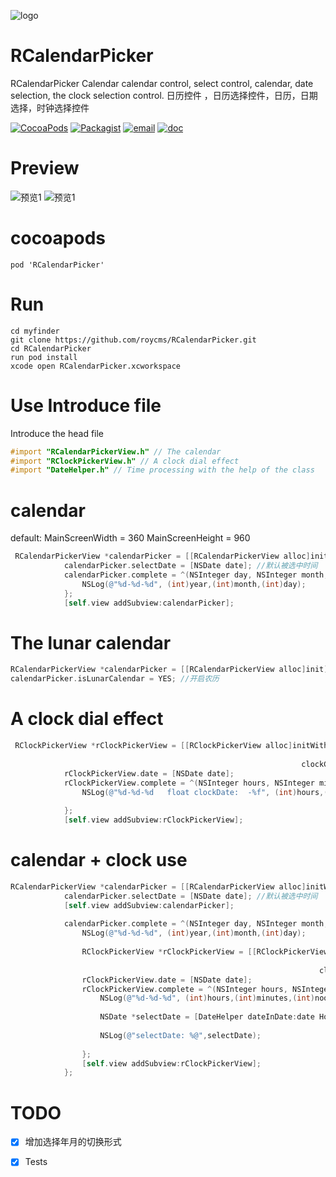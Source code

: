 ![logo](https://roycms.github.io/RCalendarPicker/logo.png) 
# RCalendarPicker

RCalendarPicker Calendar calendar control, select control, calendar, date selection, the clock selection control. 日历控件 ，日历选择控件，日历，日期选择，时钟选择控件

[![CocoaPods](https://img.shields.io/badge/pod-0.0.1-red.svg)](http://cocoapods.org/?q=RCalendarPicker)
[![Packagist](https://img.shields.io/packagist/l/doctrine/orm.svg?maxAge=2592000?style=flat-square)](https://github.com/roycms/RCalendarPicker/blob/master/LICENSE)
[![email](https://img.shields.io/badge/%20email%20-%20roycms%40qq.com%20-yellowgreen.svg)](mailto:roycms@qq.com)
[![doc](https://img.shields.io/badge/%E4%B8%AD%E6%96%87-DOC-orange.svg)](https://github.com/roycms/)


# Preview

![预览1](https://roycms.github.io/RCalendarPicker/RCalendarPicker/Resource/calendar.jpg) 
![预览1](https://roycms.github.io/RCalendarPicker/RCalendarPicker/Resource/clock.jpg) 
# cocoapods

```
pod 'RCalendarPicker'
```
# Run 

```
cd myfinder
git clone https://github.com/roycms/RCalendarPicker.git
cd RCalendarPicker
run pod install 
xcode open RCalendarPicker.xcworkspace
```

# Use Introduce file

Introduce the head file
```objective-c
#import "RCalendarPickerView.h" // The calendar 
#import "RClockPickerView.h" // A clock dial effect
#import "DateHelper.h" // Time processing with the help of the class
```

# calendar 

default: MainScreenWidth = 360  MainScreenHeight = 960
```objective-c
 RCalendarPickerView *calendarPicker = [[RCalendarPickerView alloc]initWithFrame:CGRectMake(0, 0, MainScreenWidth, MainScreenHeight)];
            calendarPicker.selectDate = [NSDate date]; //默认被选中时间
            calendarPicker.complete = ^(NSInteger day, NSInteger month, NSInteger year, NSDate *date){
                NSLog(@"%d-%d-%d", (int)year,(int)month,(int)day);
            };
            [self.view addSubview:calendarPicker];
```

# The lunar calendar
```objective-c
RCalendarPickerView *calendarPicker = [[RCalendarPickerView alloc]init];
calendarPicker.isLunarCalendar = YES; //开启农历

```

# A clock dial effect
```objective-c
 RClockPickerView *rClockPickerView = [[RClockPickerView alloc]initWithFrame:CGRectMake(0, 0, MainScreenWidth, MainScreenHeight)
                                                                            clockRadius:140
                                                                 clockCalibrationRadius:130];
            rClockPickerView.date = [NSDate date];
            rClockPickerView.complete = ^(NSInteger hours, NSInteger minutes, NSInteger noon,float clockDate){
                NSLog(@"%d-%d-%d   float clockDate:  -%f", (int)hours,(int)minutes,(int)noon,clockDate);
                
            };
            [self.view addSubview:rClockPickerView];
```

# calendar + clock  use
```objective-c
RCalendarPickerView *calendarPicker = [[RCalendarPickerView alloc]initWithFrame:CGRectMake(0, 0, MainScreenWidth, MainScreenHeight)];
            calendarPicker.selectDate = [NSDate date]; //默认被选中时间
            [self.view addSubview:calendarPicker];
            
            calendarPicker.complete = ^(NSInteger day, NSInteger month, NSInteger year, NSDate *date){
                NSLog(@"%d-%d-%d", (int)year,(int)month,(int)day);
                
                RClockPickerView *rClockPickerView = [[RClockPickerView alloc]initWithFrame:CGRectMake(0, 0, MainScreenWidth, MainScreenHeight)
                                                                                clockRadius:140
                                                                     clockCalibrationRadius:130];
                rClockPickerView.date = [NSDate date];
                rClockPickerView.complete = ^(NSInteger hours, NSInteger minutes, NSInteger noon,float clockDate){
                    NSLog(@"%d-%d-%d", (int)hours,(int)minutes,(int)noon);
                    
                    NSDate *selectDate = [DateHelper dateInDate:date Hours:hours>12?hours%12:hours minutes:minutes];
                    
                    NSLog(@"selectDate: %@",selectDate);
                    
                };
                [self.view addSubview:rClockPickerView];
            };

```

# TODO

* [x] 增加选择年月的切换形式
* [x] Tests

